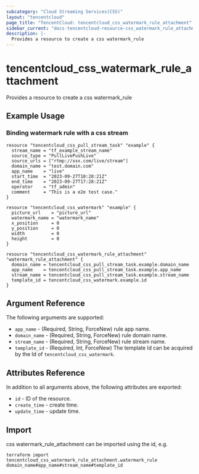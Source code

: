 ```yaml
---
subcategory: "Cloud Streaming Services(CSS)"
layout: "tencentcloud"
page_title: "TencentCloud: tencentcloud_css_watermark_rule_attachment"
sidebar_current: "docs-tencentcloud-resource-css_watermark_rule_attachment"
description: |-
  Provides a resource to create a css watermark_rule
---
```


# tencentcloud_css_watermark_rule_attachment

Provides a resource to create a css watermark_rule

## Example Usage

### Binding watermark rule with a css stream

```hcl
resource "tencentcloud_css_pull_stream_task" "example" {
  stream_name = "tf_example_stream_name"
  source_type = "PullLivePushLive"
  source_urls = ["rtmp://xxx.com/live/stream"]
  domain_name = "test.domain.com"
  app_name    = "live"
  start_time  = "2023-09-27T10:28:21Z"
  end_time    = "2023-09-27T17:28:21Z"
  operator    = "tf_admin"
  comment     = "This is a e2e test case."
}

resource "tencentcloud_css_watermark" "example" {
  picture_url    = "picture_url"
  watermark_name = "watermark_name"
  x_position     = 0
  y_position     = 0
  width          = 0
  height         = 0
}

resource "tencentcloud_css_watermark_rule_attachment" "watermark_rule_attachment" {
  domain_name = tencentcloud_css_pull_stream_task.example.domain_name
  app_name    = tencentcloud_css_pull_stream_task.example.app_name
  stream_name = tencentcloud_css_pull_stream_task.example.stream_name
  template_id = tencentcloud_css_watermark.example.id
}
```

## Argument Reference

The following arguments are supported:

* `app_name` - (Required, String, ForceNew) rule app name.
* `domain_name` - (Required, String, ForceNew) rule domain name.
* `stream_name` - (Required, String, ForceNew) rule stream name.
* `template_id` - (Required, Int, ForceNew) The template Id can be acquired by the Id of `tencentcloud_css_watermark`.

## Attributes Reference

In addition to all arguments above, the following attributes are exported:

* `id` - ID of the resource.
* `create_time` - create time.
* `update_time` - update time.


## Import

css watermark_rule_attachment can be imported using the id, e.g.

```
terraform import tencentcloud_css_watermark_rule_attachment.watermark_rule domain_name#app_name#stream_name#template_id
```


